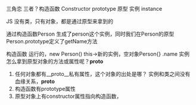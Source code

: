 三角恋
三者？构造函数 Constructor
prototype 原型
实例 instance

JS 没有类，只有对象，都是通过原型来拿到的

通过构造函数Person 生成了person这个实例，同时我们在Person的原型Person.prototype定义了getName方法

构造函数 运行的，new Person()  this->新的实例，空对象Person{} .name
实例怎么拿到原型对象的方法或属性呢？__proto__
1. 任何对象都有__proto__私有属性，这个对象的出处是哪？ 实例和类之间没有血缘关系，__proto__
2. 构造函数有prototype属性
3. 原型对象上有constructor属性指向构造函数，